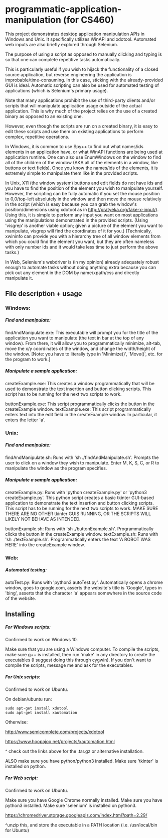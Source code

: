 # programmatic-application-manipulation (for CS460)
This project demonstrates desktop application manipulation APIs in Windows and Unix. It specifically utilizes WinAPI and xdotool. Automated web inputs are also briefly explored through Selenium.

The purpose of using a script as opposed to manually clicking and typing is so that one can complete repetitive tasks automatically.

This is particularly useful if you wish to hijack the functionality of a closed source application, but reverse engineering the application is improbable/time-consuming. In this case, sticking with the already-provided GUI is ideal. Automatic scripting can also be used for automated testing of applications (which is Selenium's primary usage).

Note that many applications prohibit the use of third-party clients and/or scripts that will manipulate application usage outside of the actual application. This is why much of the project relies on the use of a created binary as opposed to an existing one.

However, even though the scripts are run on a created binary, it is easy to edit these scripts and use them on existing applications to perform complex, repetitive operations.

In Windows, it is common to use Spy++ to find out what names/ids elements in an application have, or what WinAPI functions are being used at application runtime. One can also use EnumWindows on the window to find all of the children of the window (AKA all of the elements in a window, like buttons or text fields). Once you know the names/ids of the elements, it is extremely simple to manipulate them like in the provided scripts.

In Unix, X11 (the window system) buttons and edit fields do not have ids and you have to find the position of the element you wish to manipulate yourself. However, the scripting can be fully automatic if you set the mouse position to 0,0/top-left absolutely in the window and then move the mouse relatively in the script (which is easy because you can grab the window's position/dimensions using xdotool as in http://pratyeka.org/fake-x-input/). Using this, it is simple to perform any input you want on most applications using the manipulations demonstrated in the provided scripts. (Using 'visgrep' is another viable option; given a picture of the element you want to manipulate, visgrep will find the coordinates of it for you.) (Technically, xwininfo can provide you with a hierarchy tree of all window elements from which you could find the element you want, but they are often nameless with only number ids and it would take less time to just perform the above tasks.) 

In Web, Selenium's webdriver is (in my opinion) already adequately robust enough to automate tasks without doing anything extra because you can pick out any element in the DOM by name/xpath/css and directly manipulate it. 

## File description + usage
### Windows:
##### Find and manipulate:
findAndManipulate.exe: This executable will prompt you for the title of the application you want to manipulate (the text in bar at the top of any window). From there, it will allow you to programmatically minimize, alt-tab, move the x/y coordinates of the window, and change the width/height of the window. [Note: you have to literally type in 'Minimize()', 'Move()', etc. for the program to work.]

##### Manipulate a sample application:
createExample.exe: This creates a window programmatically that will be used to demonstrate the text insertion and button clicking scripts. This script has to be running for the next two scripts to work.

buttonExample.exe: This script programmatically clicks the button in the createExample window.
textExample.exe: This script programmatically enters text into the edit field in the createExample window. In particular, it enters the letter 'a'.

### Unix:
##### Find and manipulate:
findAndManipulate.sh: Runs with 'sh ./findAndManipulate.sh'. Prompts the user to click on a window they wish to manipulate. Enter M, K, S, C, or R to manipulate the window as the program specifies. 

##### Manipulate a sample application:
createExample.py: Runs with 'python createExample.py' or 'python3 createExample.py'. This python script creates a basic tkinter GUI-based application to demonstrate the text insertion and button clicking scripts. This script has to be running for the next two scripts to work. MAKE SURE THERE ARE NO OTHER tkinter GUIS RUNNING, OR THE SCRIPTS WILL LIKELY NOT BEHAVE AS INTENDED.

buttonExample.sh: Runs with 'sh ./buttonExample.sh'. Programmatically clicks the button in the createExample window.
textExample.sh: Runs with 'sh ./textExample.sh'. Programmatically enters the text 'A ROBOT WAS HERE' into the createExample window.

### Web:
##### Automated testing:
autoTest.py: Runs with 'python3 autoTest.py'. Automatically opens a chrome window, goes to google.com, asserts the website's title is 'Google', types in 'bing', asserts that the character 'a' appears somewhere in the source code of the website.

## Installing
##### For Windows scripts:
Confirmed to work on Windows 10.

Make sure that you are using a Windows computer.
To compile the scripts, make sure g++ is installed, then run 'make' in any directory to create the executables (I suggest doing this through cygwin).
If you don't want to compile the scripts, message me and ask for the executables.

##### For Unix scripts:
Confirmed to work on Ubuntu.

On debian/ubuntu run:

    sudo apt-get install xdotool
    sudo apt-get install xautomation

Otherwise:

http://www.semicomplete.com/projects/xdotool

https://www.hoopajoo.net/projects/xautomation.html

^ check out the links above for the .tar.gz or alternative installation.

ALSO make sure you have python/python3 installed. 
Make sure 'tkinter' is installed on python.

##### For Web script:
Confirmed to work on Ubuntu.

Make sure you have Google Chrome normally installed.
Make sure you have python3 installed.
Make sure 'selenium' is installed on python3.

https://chromedriver.storage.googleapis.com/index.html?path=2.29/

^unzip this, and store the executable in a PATH location (i.e. /usr/local/bin for Ubuntu)
